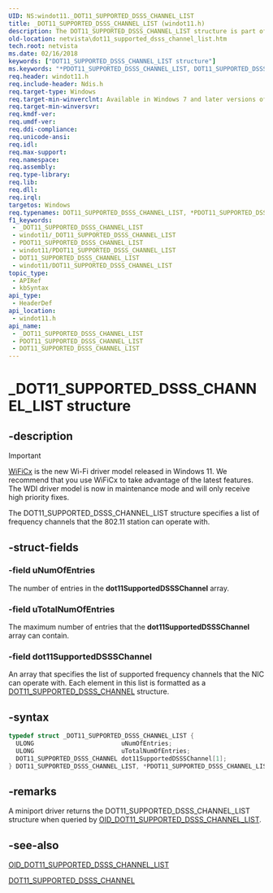 ```yaml
---
UID: NS:windot11._DOT11_SUPPORTED_DSSS_CHANNEL_LIST
title: _DOT11_SUPPORTED_DSSS_CHANNEL_LIST (windot11.h)
description: The DOT11_SUPPORTED_DSSS_CHANNEL_LIST structure is part of the Native 802.11 Wireless LAN interface, which is deprecated for Windows 10 and later.
old-location: netvista\dot11_supported_dsss_channel_list.htm
tech.root: netvista
ms.date: 02/16/2018
keywords: ["DOT11_SUPPORTED_DSSS_CHANNEL_LIST structure"]
ms.keywords: "*PDOT11_SUPPORTED_DSSS_CHANNEL_LIST, DOT11_SUPPORTED_DSSS_CHANNEL_LIST, DOT11_SUPPORTED_DSSS_CHANNEL_LIST structure [Network Drivers Starting with Windows Vista], Native_802.11_data_types_cf2e493f-66e9-49ae-aed8-3c7b220b836f.xml, PDOT11_SUPPORTED_DSSS_CHANNEL_LIST, PDOT11_SUPPORTED_DSSS_CHANNEL_LIST structure pointer [Network Drivers Starting with Windows Vista], _DOT11_SUPPORTED_DSSS_CHANNEL_LIST, netvista.dot11_supported_dsss_channel_list, windot11/DOT11_SUPPORTED_DSSS_CHANNEL_LIST, windot11/PDOT11_SUPPORTED_DSSS_CHANNEL_LIST"
req.header: windot11.h
req.include-header: Ndis.h
req.target-type: Windows
req.target-min-winverclnt: Available in Windows 7 and later versions of the Windows operating   systems.
req.target-min-winversvr: 
req.kmdf-ver: 
req.umdf-ver: 
req.ddi-compliance: 
req.unicode-ansi: 
req.idl: 
req.max-support: 
req.namespace: 
req.assembly: 
req.type-library: 
req.lib: 
req.dll: 
req.irql: 
targetos: Windows
req.typenames: DOT11_SUPPORTED_DSSS_CHANNEL_LIST, *PDOT11_SUPPORTED_DSSS_CHANNEL_LIST
f1_keywords:
 - _DOT11_SUPPORTED_DSSS_CHANNEL_LIST
 - windot11/_DOT11_SUPPORTED_DSSS_CHANNEL_LIST
 - PDOT11_SUPPORTED_DSSS_CHANNEL_LIST
 - windot11/PDOT11_SUPPORTED_DSSS_CHANNEL_LIST
 - DOT11_SUPPORTED_DSSS_CHANNEL_LIST
 - windot11/DOT11_SUPPORTED_DSSS_CHANNEL_LIST
topic_type:
 - APIRef
 - kbSyntax
api_type:
 - HeaderDef
api_location:
 - windot11.h
api_name:
 - _DOT11_SUPPORTED_DSSS_CHANNEL_LIST
 - PDOT11_SUPPORTED_DSSS_CHANNEL_LIST
 - DOT11_SUPPORTED_DSSS_CHANNEL_LIST
---
```


# _DOT11_SUPPORTED_DSSS_CHANNEL_LIST structure


## -description

> [!Important]
> [WiFiCx](/windows-hardware/drivers/netcx/wifi-wdf-class-extension-wificx) is the new Wi-Fi driver model released in Windows 11. We recommend that you use WiFiCx to take advantage of the latest features. The WDI driver model is now in maintenance mode and will only receive high priority fixes.

The DOT11_SUPPORTED_DSSS_CHANNEL_LIST structure specifies a list of frequency channels that the
  802.11 station can operate with.

## -struct-fields

### -field uNumOfEntries

The number of entries in the
     <b>dot11SupportedDSSSChannel</b> array.

### -field uTotalNumOfEntries

The maximum number of entries that the
     <b>dot11SupportedDSSSChannel</b> array can contain.

### -field dot11SupportedDSSSChannel

An array that specifies the list of supported frequency channels that the NIC can operate with.
     Each element in this list is formatted as a
     <a href="..\windot11\ns-windot11-_dot11_supported_dsss_channel.md">
     DOT11_SUPPORTED_DSSS_CHANNEL</a> structure.

## -syntax

```cpp
typedef struct _DOT11_SUPPORTED_DSSS_CHANNEL_LIST {
  ULONG                        uNumOfEntries;
  ULONG                        uTotalNumOfEntries;
  DOT11_SUPPORTED_DSSS_CHANNEL dot11SupportedDSSSChannel[1];
} DOT11_SUPPORTED_DSSS_CHANNEL_LIST, *PDOT11_SUPPORTED_DSSS_CHANNEL_LIST;
```

## -remarks

A miniport driver returns the DOT11_SUPPORTED_DSSS_CHANNEL_LIST structure when queried by
    <a href="/windows-hardware/drivers/network/oid-dot11-supported-dsss-channel-list">
    OID_DOT11_SUPPORTED_DSSS_CHANNEL_LIST</a>.

## -see-also

<a href="/windows-hardware/drivers/network/oid-dot11-supported-dsss-channel-list">
   OID_DOT11_SUPPORTED_DSSS_CHANNEL_LIST</a>



<a href="..\windot11\ns-windot11-_dot11_supported_dsss_channel.md">DOT11_SUPPORTED_DSSS_CHANNEL</a>

